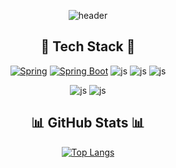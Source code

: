 <div align=center>
  
![header](https://capsule-render.vercel.app/api?type=Waving&color=829bf5&height=200&section=header&text=Welcome%20Jiyun's%20GitHub&animation=fadeIn&fontSize=40&fontColor=3e3e40)

 

  
## 🌱 Tech Stack 🌱

<!--![js](httphttps://github.com/JULIE222222/JULIE222222/tree/mains://img.shields.io/badge/Linux-FCC624?style=for-the-badge&logo=linux&logoColor=black)-->
[![Spring](https://img.shields.io/badge/Spring-6DB33F?style=for-the-badge&logo=spring&logoColor=white)](https://spring.io/) 
[![Spring Boot](https://img.shields.io/badge/Spring_Boot-6DB33F?style=for-the-badge&logo=spring-boot&logoColor=white)](https://spring.io/projects/spring-boot) 
![js](https://img.shields.io/badge/HTML-239120?style=for-the-badge&logo=html5&logoColor=white)
![js](https://img.shields.io/badge/JavaScript-F7DF1E?style=for-the-badge&logo=JavaScript&logoColor=white)
![js](https://img.shields.io/badge/Java-ED8B00?style=for-the-badge&logo=openjdk&logoColor=white)

![js](https://img.shields.io/badge/MySQL-00000F?style=for-the-badge&logo=mysql&logoColor=white)
![js](https://img.shields.io/badge/Amazon_AWS-232F3E?style=for-the-badge&logo=amazon-aws&logoColor=white)


<!--[![Hits](https://hits.seeyoufarm.com/api/count/incr/badge.svg?url=https%3A%2F%2Fgithub.com%2FJULIE222222%2FJULIE222222&count_bg=%239FC5FF&title_bg=%239C9C9C&icon=&icon_color=%23E7E7E7&title=visitor&edge_flat=true)](https://hits.seeyoufarm.com)-->

## 📊 GitHub Stats 📊 

[![Top Langs](https://github-readme-stats.vercel.app/api/top-langs/?username=JULIE222222&layout=donut&hide=python)](https://github.com/anuraghazra/github-readme-stats)

<!--
**JULIE222222/JULIE222222** is a ✨ _special_ ✨ repository because its `README.md` (this file) appears on your GitHub profile.

Here are some ideas to get you started:

- 🔭 I’m currently working on ...
- 🌱 I’m currently learning ...
- 👯 I’m looking to collaborate on ...
- 🤔 I’m looking for help with ...
- 💬 Ask me about ...
- 📫 How to reach me: ...
- 😄 Pronouns: ...
- ⚡ Fun fact: ...
-->


</div>
